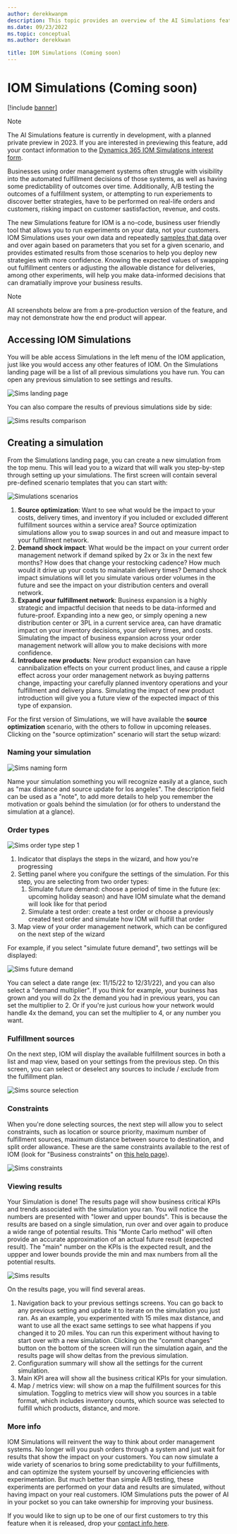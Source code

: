 ```yaml
---
author: derekkwanpm
description: This topic provides an overview of the AI Simulations feature in Microsoft Dynamics 365 Intelligent Order Management.
ms.date: 09/23/2022
ms.topic: conceptual
ms.author: derekkwan

title: IOM Simulations (Coming soon)
---
```



# IOM Simulations (Coming soon)

[!include [banner](includes/banner.md)]

> [!NOTE]
> The AI Simulations feature is currently in development, with a planned private preview in 2023. If you are interested in previewing this feature, add your contact information to the [Dynamics 365 IOM Simulations interest form](https://forms.office.com/Pages/ResponsePage.aspx?id=v4j5cvGGr0GRqy180BHbR7PfTHWf5-FKvJrqC3rlH_NUMENXVVdFWlNKWEtDR082NEFVVE5VRjVZTi4u).

Businesses using order management systems often struggle with visibility into the automated fulfillment decisions of those systems, as well as having some predictability of outcomes over time. Additionally, A/B testing the outcomes of a fulfillment system, or attempting to run experiements to discover better strategies, have to be performed on real-life orders and customers, risking impact on customer sastisfaction, revenue, and costs.

The new Simulations feature for IOM is a no-code, business user friendly tool that allows you to run experiments on your data, not your customers. IOM Simulations uses your own data and repeatedly [samples that data](https://en.wikipedia.org/wiki/Monte_Carlo_method) over and over again based on parameters that you set for a given scenario, and provides estimated results from those scenarios to help you deploy new strategies with more confidence. Knowing the expected values of swapping out fulfillment centers or adjusting the allowable distance for deliveries, among other experiments, will help you make data-informed decisions that can dramatially improve your business results.

> [!NOTE]
> All screenshots below are from a pre-production version of the feature, and may not demonstrate how the end product will appear.

## Accessing IOM Simulations

You will be able access Simulations in the left menu of the IOM application, just like you would access any other features of IOM. On the Simulations landing page will be a list of all previous simulations you have run. You can open any previous simulation to see settings and results.

![Sims landing page](media/sims_landing.png)

You can also compare the results of previous simulations side by side:

![Sims results comparison](media/sims_compare.png)

## Creating a simulation

From the Simulations landing page, you can create a new simulation from the top menu. This will lead you to a wizard that will walk you step-by-step through setting up your simulations. The first screen will contain several pre-defined scenario templates that you can start with:

![Simulations scenarios](media/sims_scenarios.png)

1. **Source optimization**: Want to see what would be the impact to your costs, delivery times, and inventory if you included or excluded different fulfillment sources within a service area? Source optimization simulations allow you to swap sources in and out and measure impact to your fulfillment network. 
2. **Demand shock impact**: What would be the impact on your current order management network if demand spiked by 2x or 3x in the next few months? How does that change your restocking cadence? How much would it drive up your costs to mainatain delivery times? Demand shock impact simulations will let you simulate various order volumes in the future and see the impact on your distribution centers and overall network. 
3. **Expand your fulfillment network**: Business expansion is a highly strategic and impactful decision that needs to be data-informed and future-proof. Expanding into a new geo, or simply opening a new distribution center or 3PL in a current service area, can have dramatic impact on your inventory decisions, your delivery times, and costs. Simulating the impact of business expansion across your order management network will allow you to make decisions with more confidence.  
4. **Introduce new products**: New product expansion can have cannibalization effects on your current product lines, and cause a ripple effect across your order management network as buying patterns change, impacting your carefully planned inventory operations and your fulfillment and delivery plans. Simulating the impact of new product introduction will give you a future view of the expected impact of this type of expansion. 

For the first version of Simulations, we will have available the **source optimization** scenario, with the others to follow in upcoming releases. Clicking on the "source optimization" scenario will start the setup wizard:

### Naming your simulation

![Sims naming form](media/sim_name.png)

Name your simulation something you will recognize easily at a glance, such as "max distance and source update for los angeles". The description field can be used as a "note", to add more details to help you remember the motivation or goals behind the simulation (or for others to understand the simulation at a glance). 

### Order types

![Sims order type step 1](media/sims_order_type1.png)

1. Indicator that displays the steps in the wizard, and how you're progressing
2. Setting panel where you conifgure the settings of the simulation. For this step, you are selecting from two order types: 
    1. Simulate future demand: choose a period of time in the future (ex: upcoming holiday season) and have IOM simulate what the demand will look like for that period
    2. Simulate a test order: create a test order or choose a previously created test order and simulate how IOM will fulfill that order
3. Map view of your order management network, which can be configured on the next step of the wizard 

For example, if you select "simulate future demand", two settings will be displayed:

![Sims future demand](media/sims_future_demand.png)

You can select a date range (ex: 11/15/22 to 12/31/22), and you can also select a "demand multiplier". If you think for example, your business has grown and you will do 2x the demand you had in previous years, you can set the multiplier to 2. Or if you're just curious how your network would handle 4x the demand, you can set the multiplier to 4, or any number you want.

### Fulfillment sources

On the next step, IOM will display the available fulfillment sources in both a list and map view, based on your settings from the previous step. On this screen, you can select or deselect any sources to include / exclude from the fulfillment plan.

![Sims source selection](media/sims_sources.png)

### Constraints

When you're done selecting sources, the next step will allow you to select constraints, such as location or source priority, maximum number of fulfillment sources, maximum distance between source to destination, and split order allowance. These are the same constraints available to the rest of IOM (look for "Business constraints" on [this help page](https://learn.microsoft.com/dynamics365/intelligent-order-management/ifo)). 

![Sims constraints](media/sims_constraints.png)

### Viewing results

Your Simulation is done! The results page will show business critical KPIs and trends associated with the simulation you ran. You will notice the numbers are presented with "lower and upper bounds". This is because the results are based on a single simulation, run over and over again to produce a wide range of potential results. This "Monte Carlo method" will often provide an accurate approximation of an actual future result (expected result). The "main" number on the KPIs is the expected result, and the uppper and lower bounds provide the min and max numbers from all the potential results. 

![Sims results](media/sims_results.png)

On the results page, you will find several areas.

1. Navigation back to your previous settings screens. You can go back to any previous setting and update it to iterate on the simulation you just ran. As an example, you experimented with 15 miles max distance, and want to use all the exact same settings to see what happens if you changed it to 20 miles. You can run this experiment without having to start over with a new simulation. Clicking on the "commit changes" button on the bottom of the screen will run the simulation again, and the results page will show deltas from the previous simulation.
2. Configuration summary will show all the settings for the current simulation.
3. Main KPI area will show all the business critical KPIs for your simulation.
4. Map / metrics view: will show on a map the fulfillment sources for this simulation. Toggling to metrics view will show you sources in a table format, which includes inventory counts, which source was selected to fulfill which products, distance, and more.

### More info

IOM Simulations will reinvent the way to think about order management systems. No longer will you push orders through a system and just wait for results that show the impact on your customers. You can now simulate a wide variety of scenarios to bring some predictability to your fulfillments, and can optimize the system yourself by uncovering efficiencies with experimentation. But much better than simple A/B testing, these experiments are performed on your data and results are simulated, without having impact on your real customers. IOM Simulations puts the power of AI in your pocket so you can take ownership for improving your business.

If you would like to sign up to be one of our first customers to try this feature when it is released, drop your [contact info here](https://forms.office.com/Pages/ResponsePage.aspx?id=v4j5cvGGr0GRqy180BHbR7PfTHWf5-FKvJrqC3rlH_NUMENXVVdFWlNKWEtDR082NEFVVE5VRjVZTi4u).



